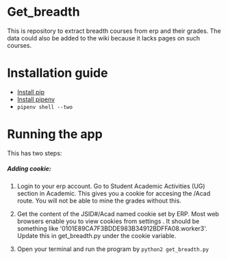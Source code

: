 # Get_breadth
This is repository to extract breadth courses from erp and their grades. The data could also be added to the wiki because it lacks pages on such courses.

# Installation guide

- [Install pip](https://pip.pypa.io/en/stable/installing/)
- [Install pipenv](https://github.com/pypa/pipenv/blob/master/docs/install.rst)
- `pipenv shell --two`

# Running the app

This has two steps:

##### Adding cookie:

  1. Login to your erp account. Go to Student Academic Activities (UG) section in Academic. This gives you a cookie for accesing the /Acad route. You will not be able to mine the grades without this.

  2. Get the content of the JSID#/Acad named cookie set by ERP. Most web browsers enable you to view cookies from settings . It should be something like '0101E89CA7F3BDDE983B34912BDFFA08.worker3'. Update this in get_breadth.py under the cookie variable.
  
  3.  Open your terminal and run the program by `python2 get_breadth.py`
